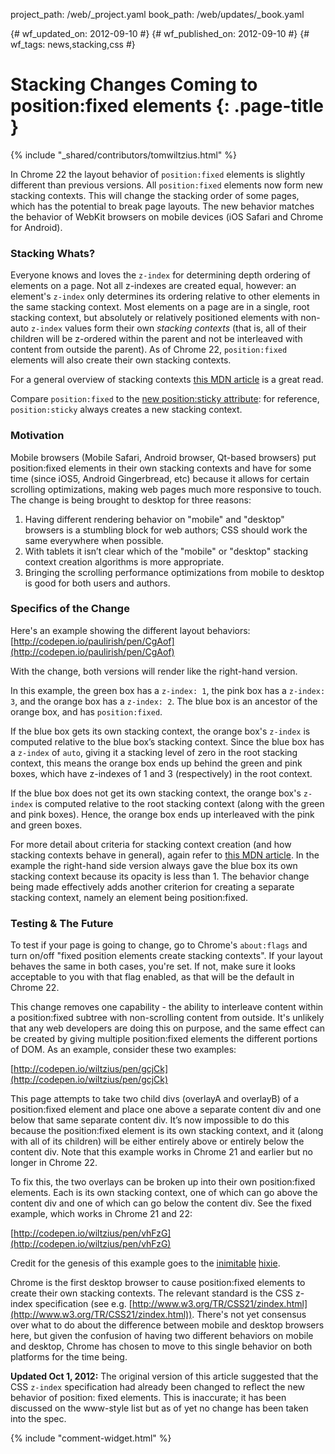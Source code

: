 project_path: /web/_project.yaml
book_path: /web/updates/_book.yaml

{# wf_updated_on: 2012-09-10 #}
{# wf_published_on: 2012-09-10 #}
{# wf_tags: news,stacking,css #}

# Stacking Changes Coming to position:fixed elements {: .page-title }

{% include "_shared/contributors/tomwiltzius.html" %}


In Chrome 22 the layout behavior of `position:fixed` elements is slightly different than previous versions. All `position:fixed` elements now form new stacking contexts. This will change the stacking order of some pages, which has the potential to break page layouts. The new behavior matches the behavior of WebKit browsers on mobile devices (iOS Safari and Chrome for Android).

### Stacking Whats?

Everyone knows and loves the `z-index` for determining depth ordering of elements on a page. Not all z-indexes are created equal, however: an element's `z-index` only determines its ordering relative to other elements in the same stacking context. Most elements on a page are in a single, root stacking context, but absolutely or relatively positioned elements with non-auto `z-index` values form their own *stacking contexts* (that is, all of their children will be z-ordered within the parent and not be interleaved with content from outside the parent). As of Chrome 22, `position:fixed` elements will also create their own stacking contexts.

For a general overview of stacking contexts [this MDN article](https://developer.mozilla.org/en-US/docs/CSS/Understanding_z-index/The_stacking_context?redirectlocale=en-US&redirectslug=Understanding_CSS_z-index%2FThe_stacking_context) is a great read.

Compare `position:fixed` to the [new position:sticky attribute](http://updates.html5rocks.com/2012/08/Stick-your-landings-position-sticky-lands-in-WebKit): for reference, `position:sticky` always creates a new stacking context.

### Motivation

Mobile browsers (Mobile Safari, Android browser, Qt-based browsers) put position:fixed elements in their own stacking contexts and have for some time (since iOS5, Android Gingerbread, etc) because it allows for certain scrolling optimizations, making web pages much more responsive to touch. The change is being brought to desktop for three reasons:

1. Having different rendering behavior on "mobile" and "desktop" browsers is a stumbling block for web authors; CSS should work the same everywhere when possible.
2. With tablets it isn’t clear which of the "mobile" or "desktop" stacking context creation algorithms is more appropriate.
3. Bringing the scrolling performance optimizations from mobile to desktop is good for both users and authors.

### Specifics of the Change

Here's an example showing the different layout behaviors: [http://codepen.io/paulirish/pen/CgAof](http://codepen.io/paulirish/pen/CgAof)

With the change, both versions will render like the right-hand version.

In this example, the green box has a `z-index: 1`, the pink box has a `z-index: 3`, and the orange box has a `z-index: 2`. The blue box is an ancestor of the orange box, and has `position:fixed`.

If the blue box gets its own stacking context, the orange box's `z-index` is computed relative to the blue box’s stacking context. Since the blue box has a `z-index` of `auto`, giving it a stacking level of zero in the root stacking context, this means the orange box ends up behind the green and pink boxes, which have z-indexes of 1 and 3 (respectively) in the root context.

If the blue box does not get its own stacking context, the orange box's `z-index` is computed relative to the root stacking context (along with the green and pink boxes). Hence, the orange box ends up interleaved with the pink and green boxes.

For more detail about criteria for stacking context creation (and how stacking contexts behave in general), again refer to [this MDN article](https://developer.mozilla.org/en-US/docs/CSS/Understanding_z-index/The_stacking_context?redirectlocale=en-US&redirectslug=Understanding_CSS_z-index%2FThe_stacking_context). In the example the right-hand side version always gave the blue box its own stacking context because its opacity is less than 1. The behavior change being made effectively adds another criterion for creating a separate stacking context, namely an element being position:fixed.

### Testing & The Future

To test if your page is going to change, go to Chrome's `about:flags` and turn on/off "fixed position elements create stacking contexts". If your layout behaves the same in both cases, you're set. If not, make sure it looks acceptable to you with that flag enabled, as that will be the default in Chrome 22.

This change removes one capability - the ability to interleave content within a position:fixed subtree with non-scrolling content from outside. It's unlikely that any web developers are doing this on purpose, and the same effect can be created by giving multiple position:fixed elements the different portions of DOM. As an example, consider these two examples:

[http://codepen.io/wiltzius/pen/gcjCk](http://codepen.io/wiltzius/pen/gcjCk)

This page attempts to take two child divs (overlayA and overlayB) of a position:fixed element and place one above a separate content div and one below that same separate content div. It’s now impossible to do this because the position:fixed element is its own stacking context, and it (along with all of its children) will be either entirely above or entirely below the content div. Note that this example works in Chrome 21 and earlier but no longer in Chrome 22.

To fix this, the two overlays can be broken up into their own position:fixed elements. Each is its own stacking context, one of which can go above the content div and one of which can go below the content div. See the fixed example, which works in Chrome 21 and 22:

[http://codepen.io/wiltzius/pen/vhFzG](http://codepen.io/wiltzius/pen/vhFzG)

Credit for the genesis of this example goes to the [inimitable](http://software.hixie.ch/utilities/js/live-dom-viewer/?saved=1753) [hixie](http://software.hixie.ch/utilities/js/live-dom-viewer/?saved=1754).

Chrome is the first desktop browser to cause position:fixed elements to create their own stacking contexts. The relevant standard is the CSS z-index specification (see e.g. [http://www.w3.org/TR/CSS21/zindex.html](http://www.w3.org/TR/CSS21/zindex.html)). There's not yet consensus over what to do about the difference between mobile and desktop browsers here, but given the confusion of having two different behaviors on mobile and desktop, Chrome has chosen to move to this single behavior on both platforms for the time being.

**Updated Oct 1, 2012:** The original version of this article suggested that the CSS `z-index` specification had already been changed to reflect the new behavior of position: fixed elements. This is inaccurate; it has been discussed on the www-style list but as of yet no change has been taken into the spec.


{% include "comment-widget.html" %}
